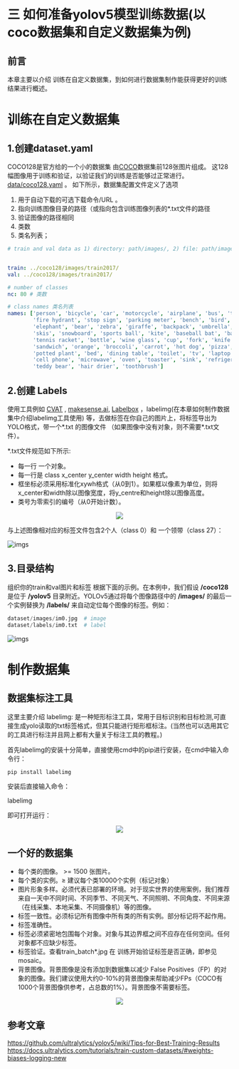 # 三 如何准备yolov5模型训练数据(以coco数据集和自定义数据集为例)
## 前言
本章主要以介绍 训练在自定义数据集，到如何进行数据集制作能获得更好的训练结果进行概述。

# 训练在自定义数据集
## 1.创建dataset.yaml
COCO128是官方给的一个小的数据集 由[COCO](https://cocodataset.org/#home)数据集前128张图片组成。
这128幅图像用于训练和验证，以验证我们的训练是否能够过正常进行。[data/coco128.yaml](https://github.com/ultralytics/yolov5/blob/master/data/coco128.yaml) 。
如下所示，数据集配置文件定义了选项 

1) 用于自动下载的可选下载命令/URL 。 
2) 指向训练图像目录的路径（或指向包含训练图像列表的*.txt文件的路径
3) 验证图像的路径相同
4) 类数
5) 类名列表；
```coco128.yaml
# train and val data as 1) directory: path/images/, 2) file: path/images.txt, or 3) list: [path1/images/, path2/images/]


train: ../coco128/images/train2017/
val: ../coco128/images/train2017/

# number of classes
nc: 80 # 类数

# class names 类名列表
names: ['person', 'bicycle', 'car', 'motorcycle', 'airplane', 'bus', 'train', 'truck', 'boat', 'traffic light',
        'fire hydrant', 'stop sign', 'parking meter', 'bench', 'bird', 'cat', 'dog', 'horse', 'sheep', 'cow',
        'elephant', 'bear', 'zebra', 'giraffe', 'backpack', 'umbrella', 'handbag', 'tie', 'suitcase', 'frisbee',
        'skis', 'snowboard', 'sports ball', 'kite', 'baseball bat', 'baseball glove', 'skateboard', 'surfboard',
        'tennis racket', 'bottle', 'wine glass', 'cup', 'fork', 'knife', 'spoon', 'bowl', 'banana', 'apple',
        'sandwich', 'orange', 'broccoli', 'carrot', 'hot dog', 'pizza', 'donut', 'cake', 'chair', 'couch',
        'potted plant', 'bed', 'dining table', 'toilet', 'tv', 'laptop', 'mouse', 'remote', 'keyboard', 
        'cell phone', 'microwave', 'oven', 'toaster', 'sink', 'refrigerator', 'book', 'clock', 'vase', 'scissors', 
        'teddy bear', 'hair drier', 'toothbrush']

   ```
## 2.创建 Labels
使用工具例如 [CVAT](https://github.com/opencv/cvat) , [makesense.ai](https://www.makesense.ai/), [Labelbox](https://labelbox.com/) ，labelimg(在本章如何制作数据集中介绍labelimg工具使用) 等，去做标签在你自己的图片上，将标签导出为YOLO格式，带一个*.txt 的图像文件 （如果图像中没有对象，则不需要*.txt文件）。

*.txt文件规范如下所示:
- 每一行 一个对象。
- 每一行是 class x_center y_center width height 格式。
- 框坐标必须采用标准化xywh格式（从0到1）。如果框以像素为单位，则将x_center和width除以图像宽度，将y_centre和height除以图像高度。
- 类号为零索引的编号（从0开始计数）。


<p align="center">
  <img src="https://user-images.githubusercontent.com/26833433/91506361-c7965000-e886-11ea-8291-c72b98c25eec.jpg">
</p>
与上述图像相对应的标签文件包含2个人（class 0）和 一个领带（class 27）：


![imgs](https://p3-juejin.byteimg.com/tos-cn-i-k3u1fbpfcp/270bc6d3bb0b406fa12f4a83a763819b~tplv-k3u1fbpfcp-zoom-1.image)

## 3.目录结构

组织你的train和val图片和标签 根据下面的示例。在本例中，我们假设 **/coco128**是位于 **/yolov5** 目录附近。YOLOv5通过将每个图像路径中的 **/images/** 的最后一个实例替换为 **/labels/** 来自动定位每个图像的标签。例如：
```Python
dataset/images/im0.jpg  # image
dataset/labels/im0.txt  # label
```
![imgs](https://p3-juejin.byteimg.com/tos-cn-i-k3u1fbpfcp/cf60a753e49b4982a212f0e28b727df9~tplv-k3u1fbpfcp-zoom-1.image)


# 制作数据集

## 数据集标注工具
这里主要介绍 labelimg: 是一种矩形标注工具，常用于目标识别和目标检测,可直接生成yolo读取的txt标签格式，但其只能进行矩形框标注。(当然也可以选用其它的工具进行标注并且网上都有大量关于标注工具的教程。)

首先labelimg的安装十分简单，直接使用cmd中的pip进行安装，在cmd中输入命令行：
```python3
pip install labelimg
```
安装后直接输入命令：

labelimg

即可打开运行：


<p align="center">
  <img src="https://github.com/Oneflow-Inc/one-yolov5/blob/how-to-prepare-yolov5-model-training-data/data/images/labelimg.png">
</p>




## 一个好的数据集
- 每个类的图像。 >= 1500 张图片。
- 每个类的实例。≥ 建议每个类10000个实例（标记对象）
- 图片形象多样。必须代表已部署的环境。对于现实世界的使用案例，我们推荐来自一天中不同时间、不同季节、不同天气、不同照明、不同角度、不同来源（在线采集、本地采集、不同摄像机）等的图像。
- 标签一致性。必须标记所有图像中所有类的所有实例。部分标记将不起作用。
- 标签准确性。
- 标签必须紧密地包围每个对象。对象与其边界框之间不应存在任何空间。任何对象都不应缺少标签。
- 标签验证。查看train_batch*.jpg 在 训练开始验证标签是否正确，即参见 mosaic。
- 背景图像。背景图像是没有添加到数据集以减少 False Positives（FP）的对象的图像。我们建议使用大约0-10%的背景图像来帮助减少FPs（COCO有1000个背景图像供参考，占总数的1%）。背景图像不需要标签。




<p align="center">
  <a href= "https://arxiv.org/abs/1405.0312">
  <img src="https://user-images.githubusercontent.com/26833433/109398377-82b0ac00-78f1-11eb-9c76-cc7820669d0d.png">
  </a>
</p>


## 参考文章
https://github.com/ultralytics/yolov5/wiki/Tips-for-Best-Training-Results
https://docs.ultralytics.com/tutorials/train-custom-datasets/#weights-biases-logging-new
